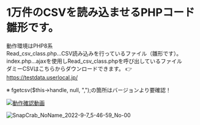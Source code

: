 # 1万件のCSVを読み込ませるPHPコード雛形です。
動作環境はPHP8系  
Read_csv_class.php…CSV読み込みを行っているファイル（雛形です）。   
index.php…ajaxを使用しRead_csv_class.phpを呼び出しているファイル   
ダミーCSVはこちらからダウンロードできます。 👉 https://testdata.userlocal.jp/  

※ fgetcsv($this->handle, null, ",");の箇所はバージョンより要確認！  

[![動作確認動画](https://img.youtube.com/vi/kisMPqY2hIA/0.jpg)](https://www.youtube.com/watch?v=kisMPqY2hIA)


![SnapCrab_NoName_2022-9-7_5-46-59_No-00](https://user-images.githubusercontent.com/71550806/188735486-e0dd4145-196d-429a-9dab-e29aefb3b325.png)
